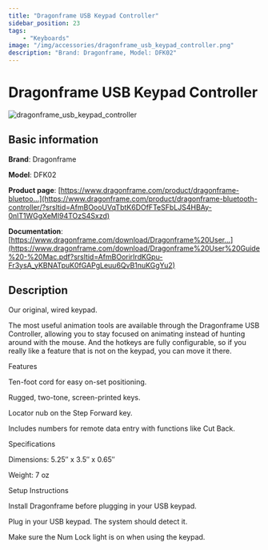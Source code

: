```yaml
---
title: "Dragonframe USB Keypad Controller"
sidebar_position: 23
tags:
    - "Keyboards"
image: "/img/accessories/dragonframe_usb_keypad_controller.png"
description: "Brand: Dragonframe, Model: DFK02"
---
```

# Dragonframe USB Keypad Controller

![dragonframe_usb_keypad_controller](/img/accessories/dragonframe_usb_keypad_controller.png)

## Basic information

**Brand**: Dragonframe

**Model**: DFK02

**Product page**: [https://www.dragonframe.com/product/dragonframe-bluetoo...](https://www.dragonframe.com/product/dragonframe-bluetooth-controller/?srsltid=AfmBOooUVqTbtK6DOfFTeSFbLJS4HBAy-0nlT1WGgXeMI94TOzS4Sxzd)

**Documentation**: [https://www.dragonframe.com/download/Dragonframe%20User...](https://www.dragonframe.com/download/Dragonframe%20User%20Guide%20-%20Mac.pdf?srsltid=AfmBOorirIrdKGpu-Fr3ysA_yKBNATpuK0fGAPgLeuu6QvB1nuKGgYu2)

## Description

Our original, wired keypad\.



The most useful animation tools are available through the Dragonframe USB Controller, allowing you to stay focused on animating instead of hunting around with the mouse\. And the hotkeys are fully configurable, so if you really like a feature that is not on the keypad, you can move it there\.



Features

Ten\-foot cord for easy on\-set positioning\.

Rugged, two\-tone, screen\-printed keys\.

Locator nub on the Step Forward key\.

Includes numbers for remote data entry with functions like Cut Back\.

Specifications

Dimensions: 5\.25″ x 3\.5″ x 0\.65″

Weight: 7 oz

Setup Instructions

Install Dragonframe before plugging in your USB keypad\.

Plug in your USB keypad\. The system should detect it\.

Make sure the Num Lock light is on when using the keypad\.


